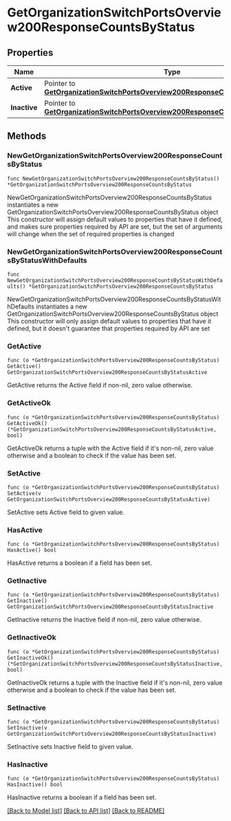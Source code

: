 # GetOrganizationSwitchPortsOverview200ResponseCountsByStatus

## Properties

Name | Type | Description | Notes
------------ | ------------- | ------------- | -------------
**Active** | Pointer to [**GetOrganizationSwitchPortsOverview200ResponseCountsByStatusActive**](GetOrganizationSwitchPortsOverview200ResponseCountsByStatusActive.md) |  | [optional] 
**Inactive** | Pointer to [**GetOrganizationSwitchPortsOverview200ResponseCountsByStatusInactive**](GetOrganizationSwitchPortsOverview200ResponseCountsByStatusInactive.md) |  | [optional] 

## Methods

### NewGetOrganizationSwitchPortsOverview200ResponseCountsByStatus

`func NewGetOrganizationSwitchPortsOverview200ResponseCountsByStatus() *GetOrganizationSwitchPortsOverview200ResponseCountsByStatus`

NewGetOrganizationSwitchPortsOverview200ResponseCountsByStatus instantiates a new GetOrganizationSwitchPortsOverview200ResponseCountsByStatus object
This constructor will assign default values to properties that have it defined,
and makes sure properties required by API are set, but the set of arguments
will change when the set of required properties is changed

### NewGetOrganizationSwitchPortsOverview200ResponseCountsByStatusWithDefaults

`func NewGetOrganizationSwitchPortsOverview200ResponseCountsByStatusWithDefaults() *GetOrganizationSwitchPortsOverview200ResponseCountsByStatus`

NewGetOrganizationSwitchPortsOverview200ResponseCountsByStatusWithDefaults instantiates a new GetOrganizationSwitchPortsOverview200ResponseCountsByStatus object
This constructor will only assign default values to properties that have it defined,
but it doesn't guarantee that properties required by API are set

### GetActive

`func (o *GetOrganizationSwitchPortsOverview200ResponseCountsByStatus) GetActive() GetOrganizationSwitchPortsOverview200ResponseCountsByStatusActive`

GetActive returns the Active field if non-nil, zero value otherwise.

### GetActiveOk

`func (o *GetOrganizationSwitchPortsOverview200ResponseCountsByStatus) GetActiveOk() (*GetOrganizationSwitchPortsOverview200ResponseCountsByStatusActive, bool)`

GetActiveOk returns a tuple with the Active field if it's non-nil, zero value otherwise
and a boolean to check if the value has been set.

### SetActive

`func (o *GetOrganizationSwitchPortsOverview200ResponseCountsByStatus) SetActive(v GetOrganizationSwitchPortsOverview200ResponseCountsByStatusActive)`

SetActive sets Active field to given value.

### HasActive

`func (o *GetOrganizationSwitchPortsOverview200ResponseCountsByStatus) HasActive() bool`

HasActive returns a boolean if a field has been set.

### GetInactive

`func (o *GetOrganizationSwitchPortsOverview200ResponseCountsByStatus) GetInactive() GetOrganizationSwitchPortsOverview200ResponseCountsByStatusInactive`

GetInactive returns the Inactive field if non-nil, zero value otherwise.

### GetInactiveOk

`func (o *GetOrganizationSwitchPortsOverview200ResponseCountsByStatus) GetInactiveOk() (*GetOrganizationSwitchPortsOverview200ResponseCountsByStatusInactive, bool)`

GetInactiveOk returns a tuple with the Inactive field if it's non-nil, zero value otherwise
and a boolean to check if the value has been set.

### SetInactive

`func (o *GetOrganizationSwitchPortsOverview200ResponseCountsByStatus) SetInactive(v GetOrganizationSwitchPortsOverview200ResponseCountsByStatusInactive)`

SetInactive sets Inactive field to given value.

### HasInactive

`func (o *GetOrganizationSwitchPortsOverview200ResponseCountsByStatus) HasInactive() bool`

HasInactive returns a boolean if a field has been set.


[[Back to Model list]](../README.md#documentation-for-models) [[Back to API list]](../README.md#documentation-for-api-endpoints) [[Back to README]](../README.md)



